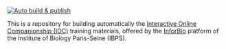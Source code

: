 [![Auto build & publish](https://github.com/InforBio/IOC/actions/workflows/publish-quarto.yml/badge.svg)]((https://github.com/InforBio/InforBio.github.io/actions/workflows/publish-quarto.yml/badge.svg))

This is a repository for building automatically the
[Interactive Online Companionship (IOC)](inforbio.github.io/IOC/) training materials,
offered by the [InforBio](https://inforbio.github.io/) platform
of the Institute of Biology Paris-Seine (IBPS).
